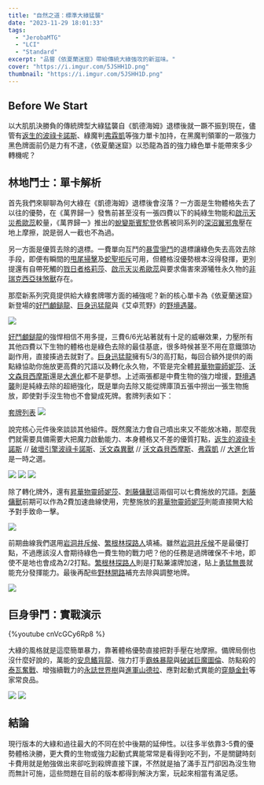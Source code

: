 ```yaml
---
title: "自然之道：標準大綠猛襲"
date: "2023-11-29 18:01:33"
tags:
  - "JerobaMTG"
  - "LCI"
  - "Standard"
excerpt: "品嘗《依夏蘭迷窟》帶給傳統大綠強攻的新滋味。"
cover: "https://i.imgur.com/5JSHH1D.png"
thumbnail: "https://i.imgur.com/5JSHH1D.png"
---
```


## Before We Start

以大肌肌決勝負的傳統牌型大綠猛襲自《凱德海姆》退標後就一蹶不振到現在，儘管有[返生的波祿卡諾斯](https://cards.scryfall.io/large/front/4/7/47f7d313-8333-41fe-8bfa-c96774dac228.jpg)、綠魔判[弗霖凱](https://cards.scryfall.io/large/front/e/2/e24b5289-d3b5-4b4d-bb37-69bf2c3b48bc.jpg)等強力單卡加持，在黑魔判領軍的一眾強力黑色牌面前仍是力有不逮，《依夏蘭迷窟》以恐龍為首的強力綠色單卡能帶來多少轉機呢？

## 林地鬥士：單卡解析

首先我們來聊聊為何大綠在《凱德海姆》退標後會沒落？一方面是生物體格失去了以往的優勢，在《萬界歸一》發售前甚至沒有一張四費以下的純綠生物能和[啟示天災希歐蕊](https://cards.scryfall.io/large/front/d/6/d67be074-cdd4-41d9-ac89-0a0456c4e4b2.jpg)較量，《萬界歸一》推出的[蛻變斯賓駝登](https://cards.scryfall.io/large/front/d/d/dd4bcb42-f5cf-410d-8f20-1006b0f92abe.jpg)依舊被同系列的[深沼翼邪鬼](https://cards.scryfall.io/large/front/8/6/86b0edaf-8cfd-4508-9554-6f0fddc2dfc4.jpg)壓在地上摩擦，說是弱人一截也不為過。

另一方面是優質去除的退標。一費單向互鬥的[暴雪爭鬥](https://cards.scryfall.io/large/front/3/4/3401a24b-f2b4-43c8-a3f0-477dcb3c1148.jpg)的退標讓綠色失去高效去除手段，即便有瞬間的[甩尾掃擊](https://cards.scryfall.io/large/front/9/5/95a39b26-8c83-40ea-b492-036251366d73.jpg?1673307819)及[蛇聖拒斥](https://cards.scryfall.io/large/front/b/1/b11ddc71-6469-49bf-bb6d-46e0cd188434.jpg)可用，但體格沒優勢根本沒得發揮，更別提還有自帶死觸的[戮日者格莉莎](https://cards.scryfall.io/large/front/b/2/b2bf633e-0470-4b87-99ed-5ad1683b0954.jpg)、[啟示天災希歐蕊](https://cards.scryfall.io/large/front/d/6/d67be074-cdd4-41d9-ac89-0a0456c4e4b2.jpg)與要求傷害來源犧牲永久物的[非瑞克西亞抹煞獸](https://cards.scryfall.io/large/front/6/7/67a9c38b-6b3a-4056-a87c-fc48446f854f.jpg)存在。

那麼新系列究竟提供給大綠套牌哪方面的補強呢？新的核心單卡為《依夏蘭迷窟》新登場的[好鬥顱鎚龍](https://cards.scryfall.io/large/front/6/3/632e5635-a9bc-473a-a885-02e1fd258f7b.jpg)、[巨身迅猛龍](https://cards.scryfall.io/large/front/4/5/45f763af-5a6a-404c-8e8c-4dbed71277bc.jpg)與《艾卓荒野》的[野境遇襲](https://cards.scryfall.io/large/front/d/e/de21251f-40bf-4f7e-9e85-9033207a788f.jpg)。

![](https://i.imgur.com/riIFDa3.png)

[好鬥顱鎚龍](https://cards.scryfall.io/large/front/6/3/632e5635-a9bc-473a-a885-02e1fd258f7b.jpg)的強悍相信不用多提，三費6/6光站著就有十足的威嚇效果，力壓所有其他四費以下生物的體格也是綠色去除的最佳基底，很多時候甚至不用在意鐵頭功副作用，直接揍過去就對了。[巨身迅猛龍](https://cards.scryfall.io/large/front/4/5/45f763af-5a6a-404c-8e8c-4dbed71277bc.jpg)擁有5/3的高打點，每回合額外提供的兩點綠協助你施放更高費的咒語以及轉化永久物，不管是完全體[昇華物靈師妮莎](https://cards.scryfall.io/large/front/1/d/1dd64b1d-bcef-476c-bf0b-3ac7df7cbed3.jpg)、[沃文森貝西摩斯](https://cards.scryfall.io/large/back/5/f/5fdf5fc4-69c8-4a59-9095-c2feefb64371.jpg)還是[大進化](https://cards.scryfall.io/large/back/e/2/e24b5289-d3b5-4b4d-bb37-69bf2c3b48bc.jpg)都不是夢想。上述兩張都是中費生物的強力增援，[野境遇襲](https://cards.scryfall.io/large/front/d/e/de21251f-40bf-4f7e-9e85-9033207a788f.jpg)則是純綠去除的超絕強化，既是單向去除又能從牌庫頂五張中撈出一張生物施放，即使對手沒生物也不會變成死牌。套牌列表如下：

[套牌列表](https://www.mtggoldfish.com/deck/5997677#paper)
![](https://i.imgur.com/TxEcSoL.png)


說完核心元件後來談談其他組件。既然魔法力會自己噴出來又不能放冰箱，那麼我們就需要具備需要大把魔力啟動能力、本身體格又不差的優質打點，[返生的波祿卡諾斯](https://cards.scryfall.io/large/front/4/7/47f7d313-8333-41fe-8bfa-c96774dac228.jpg) // [破壞引擎波祿卡諾斯](https://cards.scryfall.io/large/back/4/7/47f7d313-8333-41fe-8bfa-c96774dac228.jpg)、[沃文森異獸](https://cards.scryfall.io/large/front/5/f/5fdf5fc4-69c8-4a59-9095-c2feefb64371.jpg) // [沃文森貝西摩斯](https://cards.scryfall.io/large/back/5/f/5fdf5fc4-69c8-4a59-9095-c2feefb64371.jpg)、[弗霖凱](https://cards.scryfall.io/large/front/e/2/e24b5289-d3b5-4b4d-bb37-69bf2c3b48bc.jpg) // [大進化](https://cards.scryfall.io/large/back/e/2/e24b5289-d3b5-4b4d-bb37-69bf2c3b48bc.jpg)皆是一時之選。

![](https://i.imgur.com/oaZuBi5.png)
![](https://i.imgur.com/DwzJcq0.png)
![](https://i.imgur.com/ckloD6C.png)


除了轉化牌外，還有[昇華物靈師妮莎](https://cards.scryfall.io/large/front/1/d/1dd64b1d-bcef-476c-bf0b-3ac7df7cbed3.jpg)、[刺藤傭獸](https://cards.scryfall.io/large/front/4/7/475d7e9a-759d-4523-a5cd-2a6e0d1b14ea.jpg)這兩個可以七費施放的咒語。[刺藤傭獸](https://cards.scryfall.io/large/front/4/7/475d7e9a-759d-4523-a5cd-2a6e0d1b14ea.jpg)前期可以作為2費加速曲線使用，完整施放的[昇華物靈師妮莎](https://cards.scryfall.io/large/front/1/d/1dd64b1d-bcef-476c-bf0b-3ac7df7cbed3.jpg)則能直接開大給予對手致命一擊。

![](https://i.imgur.com/oQ2TvJB.png)

前期曲線我們選用[岩洞井斥候](https://cards.scryfall.io/large/front/4/c/4ce4b7bc-636b-4723-a7c1-2c859f333492.jpg)、[繁根林探路人](https://cards.scryfall.io/large/front/b/4/b4066d41-0eb5-4dfd-93ec-2f242c3a27a4.jpg)填補。雖然[岩洞井斥候](https://cards.scryfall.io/large/front/4/c/4ce4b7bc-636b-4723-a7c1-2c859f333492.jpg)不是最優打點，不過應該沒人會期待綠色一費生物的戰力吧？他的任務是過牌確保不卡地，即使不是地也會成為2/2打點。[繁根林探路人](https://cards.scryfall.io/large/front/b/4/b4066d41-0eb5-4dfd-93ec-2f242c3a27a4.jpg)則是打點兼濾牌加速，貼上[勇猛無畏](https://cards.scryfall.io/large/front/4/0/40b0813a-38cf-4a07-81d6-91d24af8b549.jpg)就能充分發揮能力。最後再配些[野林開路](https://cards.scryfall.io/large/front/7/1/712a0640-d9c8-46fc-b38b-bf20a40fa902.jpg)補充去除與調整地牌。

![](https://i.imgur.com/VAg4LP1.png)

## 巨身爭鬥：實戰演示


{%youtube cnVcGCy6Rp8 %}

大綠的風格就是這麼簡單暴力，靠著體格優勢直接把對手壓在地摩擦。備牌局倒也沒什麼好說的，萬能的[安息鰭背龍](https://cards.scryfall.io/large/front/5/b/5b647377-d47e-4630-8ccc-933ef6127880.jpg)、強力打手[霸蛛暴龍](https://cards.scryfall.io/large/front/0/f/0fb52b44-da5f-4f7a-a6c2-7924b855e051.jpg?1675957171)與[破誡巨魔圖倫](https://cards.scryfall.io/large/front/6/d/6d9f51dd-0393-4b3c-bea5-8f74634ab0e5.jpg)、防點殺的[泰瓦奮戰](https://cards.scryfall.io/large/front/c/7/c7b362a5-382a-4016-b4f2-aa7b683354c4.jpg)、增強續戰力的[永誌世界樹](https://cards.scryfall.io/large/front/c/0/c0cdeaba-fc21-44e6-bf99-aa1ff379401b.jpg)與[進軍山德拉](https://cards.scryfall.io/large/front/5/f/5f80764e-8fa2-44e2-84c6-3b55f1c40ee7.jpg)、應對起動式異能的[穿髓金針](https://cards.scryfall.io/large/front/e/f/ef4ecff2-49e9-468f-81f0-5acb596055a4.jpg)等家常良品。

![](https://i.imgur.com/iTxsZHH.png)
![](https://i.imgur.com/zVC3Nr5.png)


## 結論

現行版本的大綠和過往最大的不同在於中後期的延伸性。以往多半依靠3-5費的優勢體格決勝，更大費的生物或強力起動式異能常常是看得到吃不到，不是關鍵時刻卡費用就是勉強做出來卻吃到殺牌直接下課，不然就是抽了滿手互鬥卻因為沒生物而無計可施，這些問題在目前的版本都得到解決方案，玩起來相當有滿足感。
